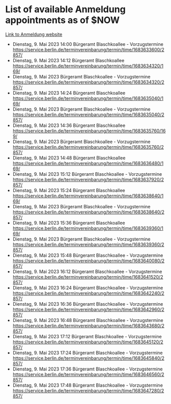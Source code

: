# List of available Anmeldung appointments as of $NOW
[Link to Anmeldung website](https://service.berlin.de/terminvereinbarung/termin/tag.php?termin=1&anliegen[]=120686&dienstleisterlist=122210,122217,327316,122219,327312,122227,327314,122231,327346,122243,327348,122254,122252,329742,122260,329745,122262,329748,122271,327278,122273,327274,122277,327276,330436,122280,327294,122282,327290,122284,327292,122291,327270,122285,327266,122286,327264,122296,327268,150230,329760,122297,327286,122294,327284,122312,329763,122314,329775,122304,327330,122311,327334,122309,327332,317869,122281,327352,122279,329772,122283,122276,327324,122274,327326,122267,329766,122246,327318,122251,327320,122257,327322,122208,327298,122226,327300&herkunft=http%3A%2F%2Fservice.berlin.de%2Fdienstleistung%2F120686%2F)
- Dienstag, 9. Mai 2023 14:00 Bürgeramt Blaschkoallee - Vorzugstermine https://service.berlin.de/terminvereinbarung/termin/time/1683633600/2857/
- Dienstag, 9. Mai 2023 14:12 Bürgeramt Blaschkoallee https://service.berlin.de/terminvereinbarung/termin/time/1683634320/169/
- Dienstag, 9. Mai 2023  Bürgeramt Blaschkoallee - Vorzugstermine https://service.berlin.de/terminvereinbarung/termin/time/1683634320/2857/
- Dienstag, 9. Mai 2023 14:24 Bürgeramt Blaschkoallee https://service.berlin.de/terminvereinbarung/termin/time/1683635040/169/
- Dienstag, 9. Mai 2023  Bürgeramt Blaschkoallee - Vorzugstermine https://service.berlin.de/terminvereinbarung/termin/time/1683635040/2857/
- Dienstag, 9. Mai 2023 14:36 Bürgeramt Blaschkoallee https://service.berlin.de/terminvereinbarung/termin/time/1683635760/169/
- Dienstag, 9. Mai 2023  Bürgeramt Blaschkoallee - Vorzugstermine https://service.berlin.de/terminvereinbarung/termin/time/1683635760/2857/
- Dienstag, 9. Mai 2023 14:48 Bürgeramt Blaschkoallee https://service.berlin.de/terminvereinbarung/termin/time/1683636480/169/
- Dienstag, 9. Mai 2023 15:12 Bürgeramt Blaschkoallee - Vorzugstermine https://service.berlin.de/terminvereinbarung/termin/time/1683637920/2857/
- Dienstag, 9. Mai 2023 15:24 Bürgeramt Blaschkoallee https://service.berlin.de/terminvereinbarung/termin/time/1683638640/169/
- Dienstag, 9. Mai 2023  Bürgeramt Blaschkoallee - Vorzugstermine https://service.berlin.de/terminvereinbarung/termin/time/1683638640/2857/
- Dienstag, 9. Mai 2023 15:36 Bürgeramt Blaschkoallee https://service.berlin.de/terminvereinbarung/termin/time/1683639360/169/
- Dienstag, 9. Mai 2023  Bürgeramt Blaschkoallee - Vorzugstermine https://service.berlin.de/terminvereinbarung/termin/time/1683639360/2857/
- Dienstag, 9. Mai 2023 15:48 Bürgeramt Blaschkoallee - Vorzugstermine https://service.berlin.de/terminvereinbarung/termin/time/1683640080/2857/
- Dienstag, 9. Mai 2023 16:12 Bürgeramt Blaschkoallee - Vorzugstermine https://service.berlin.de/terminvereinbarung/termin/time/1683641520/2857/
- Dienstag, 9. Mai 2023 16:24 Bürgeramt Blaschkoallee - Vorzugstermine https://service.berlin.de/terminvereinbarung/termin/time/1683642240/2857/
- Dienstag, 9. Mai 2023 16:36 Bürgeramt Blaschkoallee - Vorzugstermine https://service.berlin.de/terminvereinbarung/termin/time/1683642960/2857/
- Dienstag, 9. Mai 2023 16:48 Bürgeramt Blaschkoallee - Vorzugstermine https://service.berlin.de/terminvereinbarung/termin/time/1683643680/2857/
- Dienstag, 9. Mai 2023 17:12 Bürgeramt Blaschkoallee - Vorzugstermine https://service.berlin.de/terminvereinbarung/termin/time/1683645120/2857/
- Dienstag, 9. Mai 2023 17:24 Bürgeramt Blaschkoallee - Vorzugstermine https://service.berlin.de/terminvereinbarung/termin/time/1683645840/2857/
- Dienstag, 9. Mai 2023 17:36 Bürgeramt Blaschkoallee - Vorzugstermine https://service.berlin.de/terminvereinbarung/termin/time/1683646560/2857/
- Dienstag, 9. Mai 2023 17:48 Bürgeramt Blaschkoallee - Vorzugstermine https://service.berlin.de/terminvereinbarung/termin/time/1683647280/2857/
